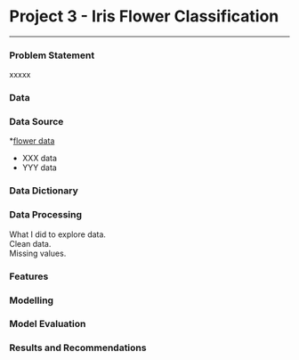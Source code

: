 # Project 3 - Iris Flower Classification

---

### Problem Statement

xxxxx

### Data

### Data Source
*[flower data](www.bbc.co.uk)
* XXX data
* YYY data

### Data Dictionary


### Data Processing

What I did to explore data.   
Clean data. <br>
Missing values.

### Features

### Modelling

### Model Evaluation

### Results and Recommendations
